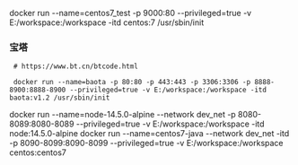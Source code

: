  docker run --name=centos7_test -p 9000:80 --privileged=true -v E:/workspace:/workspace -itd centos:7 /usr/sbin/init

### 宝塔

~~~
 # https://www.bt.cn/btcode.html

 docker run --name=baota -p 80:80 -p 443:443 -p 3306:3306 -p 8888-8900:8888-8900 --privileged=true -v E:/workspace:/workspace -itd baota:v1.2 /usr/sbin/init
~~~



docker run --name=node-14.5.0-alpine --network dev_net -p 8080-8089:8080-8089 --privileged=true -v E:/workspace:/workspace -itd node:14.5.0-alpine
docker run --name=centos7-java --network dev_net -itd -p 8090-8099:8090-8099 --privileged=true -v E:/workspace:/workspace centos:centos7